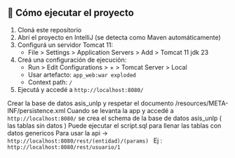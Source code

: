 ## 🚀 Cómo ejecutar el proyecto

1. Cloná este repositorio
2. Abrí el proyecto en IntelliJ (se detecta como Maven automáticamente)
3. Configurá un servidor Tomcat 11:
   - File > Settings > Application Servers > Add > Tomcat 11 jdk 23
4. Creá una configuración de ejecución:
   - Run > Edit Configurations > + > Tomcat Server > Local
   - Usar artefacto: `app_web:war exploded`
   - Context path: `/` 
5. Ejecutá y accedé a `http://localhost:8080/`


Crear la base de datos asis_unlp y respetar el documento /resources/META-INF/persistence.xml 
Cuando se levanta la app y accedé a `http://localhost:8080/` se crea el schema de la base de datos asis_unlp ( las tablas sin datos ) 
Puede ejecutar el script.sql para llenar las tablas con datos genericos 
Para usar la api ->  `http://localhost:8080/rest/(entidad)/(params) ` Ej : `http://localhost:8080/rest/usuario/1`